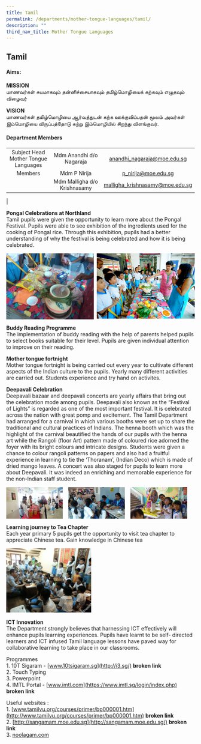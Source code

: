 ```yaml
---
title: Tamil
permalink: /departments/mother-tongue-languages/tamil/
description: ""
third_nav_title: Mother Tongue Languages
---
```

## Tamil
#### **Aims:**
**MISSION**<br>
மாணவர்கள் சுயமாகவும் தன்னிச்சையாகவும் தமிழ்மொழியைக் கற்கவும் எழுதவும் விழைவர்

**VISION**<br>
மாணவர்கள் தமிழ்மொழியை ஆர்வத்துடன் கற்க ஊக்குவிப்பதன் மூலம் அவர்கள் இம்மொழியை விருப்பத்தோடு கற்று இம்மொழியில் சிறந்து விளங்குவர்.

#### **Department Members**

|  |  |  |
|:---:|:---:|:---:|
| Subject Head<br>Mother Tongue Languages | Mdm Anandhi d/o Nagaraja | [anandhi_nagaraja@moe.edu.sg](mailto:anandhi_nagaraja@moe.edu.sg) |
| Members | Mdm P Nirija | [p_nirija@moe.edu.sg](mailto:p_nirija@moe.edu.sg) |
|   | Mdm Malligha d/o Krishnasamy | [malligha_krishnasamy@moe.edu.sg](mailto:malligha_krishnasamy@moe.edu.sg) |
|

**Pongal Celebrations at Northland**<br>
Tamil pupils were given the opportunity to learn more about the Pongal Festival. Pupils were able to see exhibition of the ingredients used for the cooking of Pongal rice. Through this exhibition, pupils had a better understanding of why the festival is being celebrated and how it is being celebrated.

<img src="/images/tamil1.jpg" style="width:46.5%" align=left>
<img src="/images/tamil2.jpg" style="width:52%" align=right>

<br clear="left">

**Buddy Reading Programme**<br>
The implementation of buddy reading with the help of parents helped pupils to select books suitable for their level. Pupils are given individual attention to improve on their reading.

**Mother tongue fortnight**<br>
Mother tongue fortnight is being carried out every year to cultivate different aspects of the Indian culture to the pupils. Yearly many different activities are carried out. Students experience and try hand on activites.

**Deepavali Celebration**<br>
Deepavali bazaar and deepavali concerts are yearly affairs that bring out the celebration mode among pupils. Deepavali also known as the “Festival of Lights” is regarded as one of the most important festival. It is celebrated across the nation with great pomp and excitement. The Tamil Department had arranged for a carnival in which various booths were set up to share the traditional and cultural practices of Indians. The henna booth which was the highlight of the carnival beautified the hands of our pupils with the henna art while the Rangoli (floor Art) pattern made of coloured rice adorned the foyer with its bright colours and intricate designs. Students were given a chance to colour rangoli patterns on papers and also had a fruitful experience in learning to tie the ‘Thoranam’, (Indian Deco) which is made of dried mango leaves. A concert was also staged for pupils to learn more about Deepavali. It was indeed an enriching and memorable experience for the non-Indian staff student.

<img src="/images/tamil3.jpg" style="width:30%;margin-right:15px;" align = "left">
<img src="/images/tamil4.jpg" style="width:30%;margin-right:15px;" align = "left">
<img src="/images/tamil5.jpg" style="width:30%;margin-right:15px;" align = "left">

<br clear="left">

**Learning journey to Tea Chapter**<br>
Each year primary 5 pupils get the opportunity to visit tea chapter to appreciate Chinese tea. Gain knowledge in Chinese tea

<img src="/images/tamil6.jpg" style="width:45%">

**ICT Innovation**<br>
The Department strongly believes that harnessing ICT effectively will enhance pupils learning experiences. Pupils have learnt to be self- directed learners and ICT infused Tamil language lessons have paved way for collaborative learning to take place in our classrooms.

Programmes<br>
1\.  10T Sigaram - [www.10tsigaram.sg](http://i3.sg/) **broken link**<br>
2\.  Touch Typing<br>
3\.  Powerpoint<br>
4\.  IMTL Portal - [www.imtl.com](https://www.imtl.sg/login/index.php) **broken link**

Useful websites :<br>
1\.  [www.tamilvu.org/courses/primer/bp000001.htm](http://www.tamilvu.org/courses/primer/bp000001.htm) **broken link**<br>
2\.  [http://sangamam.moe.edu.sg](http://sangamam.moe.edu.sg/) **broken link**<br>
3\.  [noolagam.com](http://noolagam.com/)
